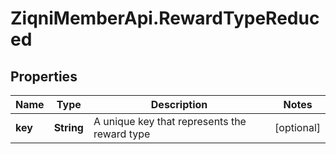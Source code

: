 # ZiqniMemberApi.RewardTypeReduced

## Properties

Name | Type | Description | Notes
------------ | ------------- | ------------- | -------------
**key** | **String** | A unique key that represents the reward type | [optional] 


